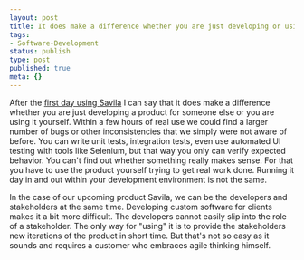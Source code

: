 ```yaml
---
layout: post
title: It does make a difference whether you are just developing or using it
tags:
- Software-Development
status: publish
type: post
published: true
meta: {}
---
```

<p>After the <a href="http://www.caimito.net/caimitoEnglish/2007/05/07/1178556764724.html">first day using Savila</a> I can say that it does make a difference whether you are just developing a product for someone else or you are using it yourself. Within a few hours of real use we could find a larger number of bugs or other inconsistencies that we simply were not aware of before. You can write unit tests, integration tests, even use automated UI testing with tools like Selenium, but that way you only can verify expected behavior. You can't find out whether something really makes sense. For that you have to use the product yourself trying to get real work done. Running it day in and out within your development environment is not the same.</p>
<p>
In the case of our upcoming product Savila, we can be the developers and stakeholders at the same time. Developing custom software for clients makes it a bit more difficult. The developers cannot easily slip into the role of a stakeholder. The only way for "using" it is to provide the stakeholders new iterations of the product in short time. But that's not so easy as it sounds and requires a customer who embraces agile thinking himself.</p>
